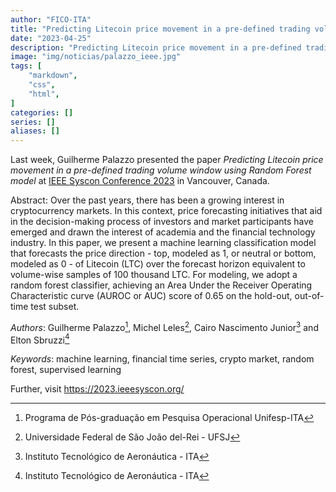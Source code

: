 ```yaml
---
author: "FICO-ITA"
title: "Predicting Litecoin price movement in a pre-defined trading volume window using Random Forest model."
date: "2023-04-25"
description: "Predicting Litecoin price movement in a pre-defined trading volume window using Random Forest model."
image: "img/noticias/palazzo_ieee.jpg"
tags: [
    "markdown",
    "css",
    "html",
]
categories: []
series: []
aliases: []
---
```


Last week, Guilherme Palazzo presented the paper *Predicting Litecoin price movement in a pre-defined trading volume window using Random Forest model* at [IEEE Syscon Conference 2023](https://2023.ieeesyscon.org/) in Vancouver, Canada.

Abstract: Over the past years, there has been a growing interest in cryptocurrency markets. In this context, price forecasting initiatives that aid in the decision-making process of investors and market participants have emerged and drawn the interest of academia and the financial technology industry. In this paper, we present a machine learning classification model that forecasts the price direction - top, modeled as 1, or neutral or bottom, modeled as 0 - of Litecoin (LTC) over the forecast horizon equivalent to volume-wise samples of 100 thousand LTC. For modeling, we adopt a random forest classifier, achieving an Area Under the Receiver Operating Characteristic curve (AUROC or AUC) score of 0.65 on the hold-out, out-of-time test subset.

*Authors*: Guilherme Palazzo[^1], Michel Leles[^2], Cairo Nascimento Junior[^3] and Elton Sbruzzi[^3]

[^1]: Programa de Pós-graduação em Pesquisa Operacional Unifesp-ITA
[^2]: Universidade Federal de São João del-Rei - UFSJ
[^3]: Instituto Tecnológico de Aeronáutica - ITA

*Keywords*: machine learning, financial time series, crypto market, random forest, supervised learning

Further, visit https://2023.ieeesyscon.org/